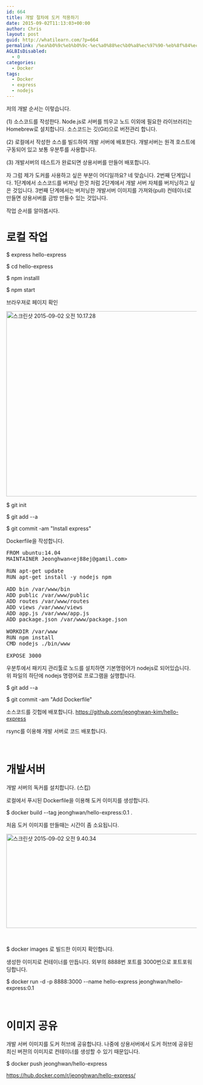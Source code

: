 ```yaml
---
id: 664
title: 개발 절차에 도커 적용하기
date: 2015-09-02T11:13:03+00:00
author: Chris
layout: post
guid: http://whatilearn.com/?p=664
permalink: /%ea%b0%9c%eb%b0%9c-%ec%a0%88%ec%b0%a8%ec%97%90-%eb%8f%84%ec%bb%a4-%ec%a0%81%ec%9a%a9%ed%95%98%ea%b8%b0/
AGLBIsDisabled:
  - 0
categories:
  - Docker
tags:
  - Docker
  - express
  - nodejs
---
```

저의 개발 순서는 이렇습니다.

(1) 소스코드를 작성한다. Node.js로 서버를 띄우고 노드 이외에 필요한 라이브러리는 Homebrew로 설치합니다. 소스코드는 깃(Git)으로 버전관리 합니다.

(2) 로컬에서 작성한 소스를 빌드하여 개발 서버에 배포한다. 개발서버는 원격 호스트에 구동되어 있고 보통 우분투를 사용합니다.

(3) 개발서버의 테스트가 완료되면 상용서버를 만들어 배포합니다.

자 그럼 제가 도커를 사용하고 싶은 부분이 어디일까요? 네 맞습니다. 2번째 단계입니다. 1단계에서 소스코드를 버져닝 한것 처럼 2단계에서 개발 서버 자체를 버저닝하고 싶은 것입니다. 3번째 단계에서는 버저닝한 개발서버 이미지를 가져와(pull) 컨테이너로 만들면 상용서버를 금방 만들수 있는 것입니다.

작업 순서를 알아봅시다.

<h1>로컬 작업</h1>

$ express hello-express

$ cd hello-express

$ npm installl

$ npm start

브라우져로 페이지 확인

<a href="http://whatilearn.com/wp-content/uploads/2015/09/스크린샷-2015-09-02-오전-10.17.28.png"><img class="alignnone size-full wp-image-671" src="http://whatilearn.com/wp-content/uploads/2015/09/스크린샷-2015-09-02-오전-10.17.28.png" alt="스크린샷 2015-09-02 오전 10.17.28" width="885" height="490" /></a>

$ git init

$ git add --a

$ git commit -am "Install express"

Dockerfile을 작성합니다.

<pre class="lang:default decode:true">FROM ubuntu:14.04
MAINTAINER Jeonghwan&lt;ej88ej@gamil.com&gt;

RUN apt-get update
RUN apt-get install -y nodejs npm

ADD bin /var/www/bin
ADD public /var/www/public
ADD routes /var/www/routes
ADD views /var/www/views
ADD app.js /var/www/app.js
ADD package.json /var/www/package.json

WORKDIR /var/www
RUN npm install
CMD nodejs ./bin/www

EXPOSE 3000</pre>

우분투에서 패키지 관리툴로 노드를 설치하면 기본명령어가 nodejs로 되어있습니다. 위 파일의 하단에 nodejs 명령어로 프로그램을 실행합니다.

$ git add --a

$ git commit -am "Add Dockerfile"

소스코드를 깃헙에 배포합니다. <a href="https://github.com/jeonghwan-kim/hello-express">https://github.com/jeonghwan-kim/hello-express</a>

rsync를 이용해 개발 서버로 코드 배포합니다.

&nbsp;

<h1>개발서버</h1>

개발 서버의 독커를 설치합니다. (스킵)

로컬에서 푸시된 Dockerfile을 이용해 도커 이미지를 생성합니다.

$ docker build --tag jeonghwan/hello-express:0.1 .

처음 도커 이미지를 만들때는 시간이 좀 소요됩니다.

<a href="http://whatilearn.com/wp-content/uploads/2015/09/스크린샷-2015-09-02-오전-9.40.34.png"><img class="alignnone size-full wp-image-667" src="http://whatilearn.com/wp-content/uploads/2015/09/스크린샷-2015-09-02-오전-9.40.34.png" alt="스크린샷 2015-09-02 오전 9.40.34" width="917" height="249" /></a>

&nbsp;

$ docker images 로 빌드한 이미지 확인합니다.

생성한 이미지로 컨테이너를 만듭니다. 외부의 8888번 포트를 3000번으로 포트포워딩합니다.

$ docker run -d -p 8888:3000 --name hello-express jeonghwan/hello-express:0.1

&nbsp;

<h1>이미지 공유</h1>

개발 서버 이미지를 도커 허브에 공유합니다. 나중에 상용서버에서 도커 허브에 공유된 최신 버젼의 이미지로 컨테이너를 생성할 수 있기 때문입니다.

$ docker push jeonghwan/hello-express

<a href="https://hub.docker.com/r/jeonghwan/hello-express/">https://hub.docker.com/r/jeonghwan/hello-express/</a>

&nbsp;

&nbsp;
